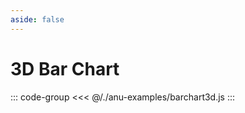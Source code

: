 ```yaml
---
aside: false
---
```

<script setup>
import { barchart3D } from '../anu-examples/barchart3d.js'
//import singleView  from '../vue_components/singleView.vue'
</script>

# 3D Bar Chart

<singleView :scene="barchart3D" />

::: code-group
<<< @/./anu-examples/barchart3d.js 
:::
